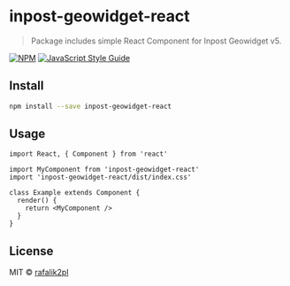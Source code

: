 # inpost-geowidget-react

> Package includes simple React Component for Inpost Geowidget v5.

[![NPM](https://img.shields.io/npm/v/inpost-geowidget-react.svg)](https://www.npmjs.com/package/inpost-geowidget-react) [![JavaScript Style Guide](https://img.shields.io/badge/code_style-standard-brightgreen.svg)](https://standardjs.com)

## Install

```bash
npm install --save inpost-geowidget-react
```

## Usage

```tsx
import React, { Component } from 'react'

import MyComponent from 'inpost-geowidget-react'
import 'inpost-geowidget-react/dist/index.css'

class Example extends Component {
  render() {
    return <MyComponent />
  }
}
```

## License

MIT © [rafalik2pl](https://github.com/rafalik2pl)
